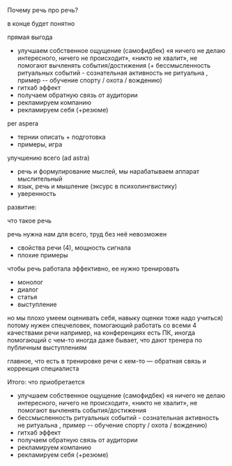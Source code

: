 Почему речь про речь?

в конце будет понятно

прямая выгода
- улучшаем собственное ощущение (самофидбек) «я ничего не делаю интересного, ничего не происходит», «никто не хвалит», не помогают вычленять события/достижения (+ бессмысленность ритуальных событий - сознательная активность не ритуальна , пример -- обучение спорту / охота / вождению)
- гитхаб эффект
- получаем обратную связь от аудитории
- рекламируем компанию
- рекламируем себя (+резюме)

per aspera
- тернии описать + подготовка
- примеры, игра

улучшению всего (ad astra)
- речь и формулирование мыслей, мы нарабатываем аппарат мыслительный
- язык, речь и мышление (эксурс в психолингвистику)
- уверенность

развитие:

что такое речь

речь нужна нам для всего, труд без неё невозможен
- свойства речи (4), мощность сигнала
- плохие примеры

чтобы речь работала эффективно, ее нужно тренировать
- монолог
- диалог
- статья
- выступление

но мы плохо умеем оценивать себя, навыку оценки тоже надо учиться)
потому нужен спецчеловек, помогающий работать со всеми 4 качествами речи
например, на конференциях есть ПК, иногда помогающий с чем-то
иногда даже бывает, что дают тренера по публичным выступлениям

главное, что есть в тренировке речи с кем-то — обратная связь и коррекция специалиста

Итого: что приобретается

- улучшаем собственное ощущение (самофидбек) «я ничего не делаю интересного, ничего не происходит», «никто не хвалит», не помогают вычленять события/достижения 
- бессмысленность ритуальных событий - сознательная активность не ритуальна , пример -- обучение спорту / охота / вождению)
- гитхаб эффект
- получаем обратную связь от аудитории
- рекламируем компанию
- рекламируем себя (+резюме)


